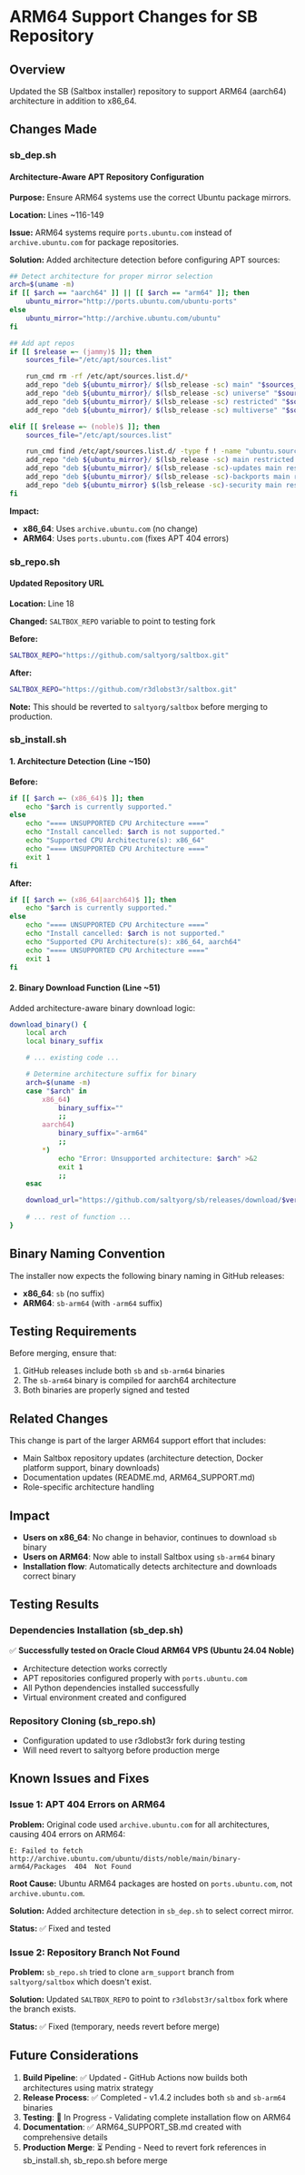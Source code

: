 # ARM64 Support Changes for SB Repository

## Overview
Updated the SB (Saltbox installer) repository to support ARM64 (aarch64) architecture in addition to x86_64.

## Changes Made

### sb_dep.sh

#### Architecture-Aware APT Repository Configuration

**Purpose:** Ensure ARM64 systems use the correct Ubuntu package mirrors.

**Location:** Lines ~116-149

**Issue:** ARM64 systems require `ports.ubuntu.com` instead of `archive.ubuntu.com` for package repositories.

**Solution:** Added architecture detection before configuring APT sources:

```bash
## Detect architecture for proper mirror selection
arch=$(uname -m)
if [[ $arch == "aarch64" ]] || [[ $arch == "arm64" ]]; then
    ubuntu_mirror="http://ports.ubuntu.com/ubuntu-ports"
else
    ubuntu_mirror="http://archive.ubuntu.com/ubuntu"
fi

## Add apt repos
if [[ $release =~ (jammy)$ ]]; then
    sources_file="/etc/apt/sources.list"

    run_cmd rm -rf /etc/apt/sources.list.d/*
    add_repo "deb ${ubuntu_mirror}/ $(lsb_release -sc) main" "$sources_file"
    add_repo "deb ${ubuntu_mirror}/ $(lsb_release -sc) universe" "$sources_file"
    add_repo "deb ${ubuntu_mirror}/ $(lsb_release -sc) restricted" "$sources_file"
    add_repo "deb ${ubuntu_mirror}/ $(lsb_release -sc) multiverse" "$sources_file"

elif [[ $release =~ (noble)$ ]]; then
    sources_file="/etc/apt/sources.list"

    run_cmd find /etc/apt/sources.list.d/ -type f ! -name "ubuntu.sources" -delete
    add_repo "deb ${ubuntu_mirror}/ $(lsb_release -sc) main restricted universe multiverse" "$sources_file"
    add_repo "deb ${ubuntu_mirror}/ $(lsb_release -sc)-updates main restricted universe multiverse" "$sources_file"
    add_repo "deb ${ubuntu_mirror}/ $(lsb_release -sc)-backports main restricted universe multiverse" "$sources_file"
    add_repo "deb ${ubuntu_mirror} $(lsb_release -sc)-security main restricted universe multiverse" "$sources_file"
fi
```

**Impact:**
- **x86_64**: Uses `archive.ubuntu.com` (no change)
- **ARM64**: Uses `ports.ubuntu.com` (fixes APT 404 errors)

### sb_repo.sh

#### Updated Repository URL

**Location:** Line 18

**Changed:** `SALTBOX_REPO` variable to point to testing fork

**Before:**
```bash
SALTBOX_REPO="https://github.com/saltyorg/saltbox.git"
```

**After:**
```bash
SALTBOX_REPO="https://github.com/r3dlobst3r/saltbox.git"
```

**Note:** This should be reverted to `saltyorg/saltbox` before merging to production.

### sb_install.sh

#### 1. Architecture Detection (Line ~150)
**Before:**
```bash
if [[ $arch =~ (x86_64)$ ]]; then
    echo "$arch is currently supported."
else
    echo "==== UNSUPPORTED CPU Architecture ===="
    echo "Install cancelled: $arch is not supported."
    echo "Supported CPU Architecture(s): x86_64"
    echo "==== UNSUPPORTED CPU Architecture ===="
    exit 1
fi
```

**After:**
```bash
if [[ $arch =~ (x86_64|aarch64)$ ]]; then
    echo "$arch is currently supported."
else
    echo "==== UNSUPPORTED CPU Architecture ===="
    echo "Install cancelled: $arch is not supported."
    echo "Supported CPU Architecture(s): x86_64, aarch64"
    echo "==== UNSUPPORTED CPU Architecture ===="
    exit 1
fi
```

#### 2. Binary Download Function (Line ~51)
Added architecture-aware binary download logic:

```bash
download_binary() {
    local arch
    local binary_suffix

    # ... existing code ...

    # Determine architecture suffix for binary
    arch=$(uname -m)
    case "$arch" in
        x86_64)
            binary_suffix=""
            ;;
        aarch64)
            binary_suffix="-arm64"
            ;;
        *)
            echo "Error: Unsupported architecture: $arch" >&2
            exit 1
            ;;
    esac

    download_url="https://github.com/saltyorg/sb/releases/download/$version/sb${binary_suffix}"
    
    # ... rest of function ...
}
```

## Binary Naming Convention

The installer now expects the following binary naming in GitHub releases:
- **x86_64**: `sb` (no suffix)
- **ARM64**: `sb-arm64` (with `-arm64` suffix)

## Testing Requirements

Before merging, ensure that:
1. GitHub releases include both `sb` and `sb-arm64` binaries
2. The `sb-arm64` binary is compiled for aarch64 architecture
3. Both binaries are properly signed and tested

## Related Changes

This change is part of the larger ARM64 support effort that includes:
- Main Saltbox repository updates (architecture detection, Docker platform support, binary downloads)
- Documentation updates (README.md, ARM64_SUPPORT.md)
- Role-specific architecture handling

## Impact

- **Users on x86_64**: No change in behavior, continues to download `sb` binary
- **Users on ARM64**: Now able to install Saltbox using `sb-arm64` binary
- **Installation flow**: Automatically detects architecture and downloads correct binary

## Testing Results

### Dependencies Installation (sb_dep.sh)
✅ **Successfully tested on Oracle Cloud ARM64 VPS (Ubuntu 24.04 Noble)**
- Architecture detection works correctly
- APT repositories configured properly with `ports.ubuntu.com`
- All Python dependencies installed successfully
- Virtual environment created and configured

### Repository Cloning (sb_repo.sh)  
- Configuration updated to use r3dlobst3r fork during testing
- Will need revert to saltyorg before production merge

## Known Issues and Fixes

### Issue 1: APT 404 Errors on ARM64
**Problem:** Original code used `archive.ubuntu.com` for all architectures, causing 404 errors on ARM64:
```
E: Failed to fetch http://archive.ubuntu.com/ubuntu/dists/noble/main/binary-arm64/Packages  404  Not Found
```

**Root Cause:** Ubuntu ARM64 packages are hosted on `ports.ubuntu.com`, not `archive.ubuntu.com`.

**Solution:** Added architecture detection in `sb_dep.sh` to select correct mirror.

**Status:** ✅ Fixed and tested

### Issue 2: Repository Branch Not Found
**Problem:** `sb_repo.sh` tried to clone `arm_support` branch from `saltyorg/saltbox` which doesn't exist.

**Solution:** Updated `SALTBOX_REPO` to point to `r3dlobst3r/saltbox` fork where the branch exists.

**Status:** ✅ Fixed (temporary, needs revert before merge)

## Future Considerations

1. **Build Pipeline**: ✅ Updated - GitHub Actions now builds both architectures using matrix strategy
2. **Release Process**: ✅ Completed - v1.4.2 includes both `sb` and `sb-arm64` binaries
3. **Testing**: 🔄 In Progress - Validating complete installation flow on ARM64
4. **Documentation**: ✅ ARM64_SUPPORT_SB.md created with comprehensive details
5. **Production Merge**: ⏳ Pending - Need to revert fork references in sb_install.sh, sb_repo.sh before merge
